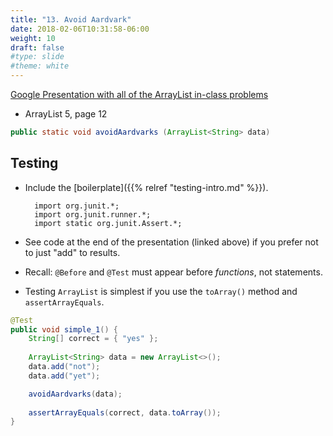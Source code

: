 ```yaml
---
title: "13. Avoid Aardvark"
date: 2018-02-06T10:31:58-06:00
weight: 10
draft: false
#type: slide
#theme: white
---
```


[Google Presentation with all of the ArrayList in-class problems](https://docs.google.com/presentation/d/1gLoI2KTCvALpSvW26gLePK7NVkqIe84Aq9lgYkWqL24/edit?usp=sharing)

* ArrayList 5, page 12
```java
public static void avoidAardvarks (ArrayList<String> data)
```

## Testing

+ Include the [boilerplate]({{% relref "testing-intro.md" %}}).

        import org.junit.*;
        import org.junit.runner.*;
        import static org.junit.Assert.*;

+ See code at the end of the presentation (linked above) if you prefer not to just "add" to  results.
+ Recall: `@Before` and `@Test` must appear before _functions_, not statements.
+ Testing `ArrayList` is simplest if you use the `toArray()` method and `assertArrayEquals`.

```java
@Test
public void simple_1() {
    String[] correct = { "yes" };
    
    ArrayList<String> data = new ArrayList<>();
    data.add("not");
    data.add("yet");

    avoidAardvarks(data);
    
    assertArrayEquals(correct, data.toArray());
}
```

